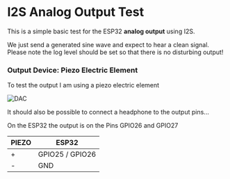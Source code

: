 # I2S Analog Output Test

This is a simple basic test for the ESP32 __analog output__ using I2S.

We just send a generated sine wave and expect to hear a clean signal.
Please note the log level should be set so that there is no disturbing output!

 
### Output Device: Piezo Electric Element

To test the output I am using a piezo electric element

![DAC](https://pschatzmann.github.io/Resources/img/piezo.jpeg)

It should also be possible to connect a headphone to the output pins...


On the ESP32 the output is on the Pins GPIO26 and GPIO27

| PIEZO     |  ESP32
| --------| ---------------
| +       |  GPIO25 / GPIO26
| -       |  GND


